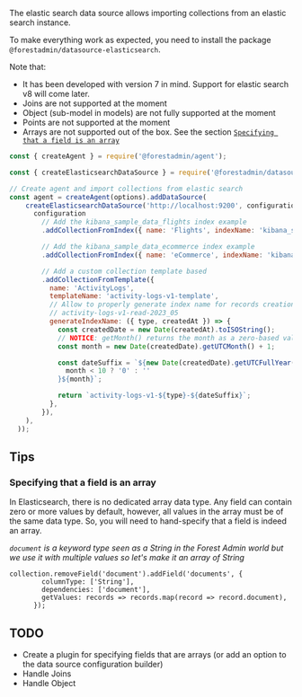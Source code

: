 The elastic search data source allows importing collections from an elastic search instance.

To make everything work as expected, you need to install the package `@forestadmin/datasource-elasticsearch`.

Note that:

- It has been developed with version 7 in mind. Support for elastic search v8 will come later.
- Joins are not supported at the moment
- Object (sub-model in models) are not fully supported at the moment
- Points are not supported at the moment
- Arrays are not supported out of the box. See the section [`Specifying that a field is an array`](#Tips)


```javascript
const { createAgent } = require('@forestadmin/agent');

const { createElasticsearchDataSource } = require('@forestadmin/datasource-elasticsearch');

// Create agent and import collections from elastic search
const agent = createAgent(options).addDataSource(
    createElasticsearchDataSource('http://localhost:9200', configuration =>
      configuration
        // Add the kibana_sample_data_flights index example
        .addCollectionFromIndex({ name: 'Flights', indexName: 'kibana_sample_data_flights' })

        // Add the kibana_sample_data_ecommerce index example
        .addCollectionFromIndex({ name: 'eCommerce', indexName: 'kibana_sample_data_ecommerce' })

        // Add a custom collection template based
        .addCollectionFromTemplate({
          name: 'ActivityLogs',
          templateName: 'activity-logs-v1-template',
          // Allow to properly generate index name for records creation based on custom logic
          // activity-logs-v1-read-2023_05
          generateIndexName: ({ type, createdAt }) => {
            const createdDate = new Date(createdAt).toISOString();
            // NOTICE: getMonth() returns the month as a zero-based value
            const month = new Date(createdDate).getUTCMonth() + 1;

            const dateSuffix = `${new Date(createdDate).getUTCFullYear()}_${
              month < 10 ? '0' : ''
            }${month}`;

            return `activity-logs-v1-${type}-${dateSuffix}`;
          },
        }),
    ),
  ));
```


## Tips
### Specifying that a field is an array

In Elasticsearch, there is no dedicated array data type. Any field can contain zero or more values by default, however, all values in the array must be of the same data type.
So, you will need to hand-specify that a field is indeed an array.

*`document` is a keyword type seen as a String in the Forest Admin world but we use it with multiple values so let's make it an array of String*

```
collection.removeField('document').addField('documents', {
        columnType: ['String'],
        dependencies: ['document'],
        getValues: records => records.map(record => record.document),
      });
```

## TODO
- Create a plugin for specifying fields that are arrays (or add an option to the data source configuration builder)
- Handle Joins
- Handle Object
